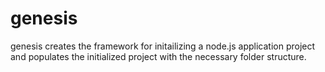 # genesis
genesis creates the framework for initailizing a node.js application project and populates the initialized project with the necessary folder structure.
